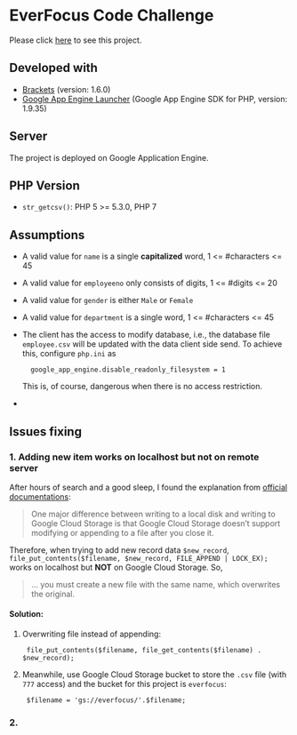# EverFocus Code Challenge

Please click [here](http://everfocuscodechallenge.appspot.com/) to see this project. 

## Developed with
- [Brackets](https://github.com/adobe/brackets/) (version: 1.6.0)
- [Google App Engine Launcher](https://cloud.google.com/appengine/downloads#Google_App_Engine_SDK_for_PHP) (Google App Engine SDK for PHP, version: 1.9.35)


## Server
The project is deployed on Google Application Engine.

## PHP Version
- `str_getcsv()`: PHP 5 >= 5.3.0, PHP 7

## Assumptions
- A valid value for `name` is a single **capitalized** word, 1 <= #characters <= 45
- A valid value for `employeeno` only consists of digits, 1 <= #digits <= 20
- A valid value for `gender` is either `Male` or `Female`
- A valid value for `department` is a single word, 1 <= #characters <= 45
- The client has the access to modify database, i.e., the database file `employee.csv` will be updated with the data client side send. To achieve this, configure `php.ini` as

		google_app_engine.disable_readonly_filesystem = 1 
		
	This is, of course, dangerous when there is no access restriction. 
- 	


## Issues fixing
### 1. Adding new item works on localhost but not on remote server

After hours of search and a good sleep, I found the explanation from [official documentations](https://cloud.google.com/appengine/docs/php/googlestorage/):
>One major difference between writing to a local disk and writing to Google Cloud Storage is that Google Cloud Storage doesn’t support modifying or appending to a file after you close it.

Therefore, when trying to add new record data `$new_record`, `file_put_contents($filename, $new_record, FILE_APPEND | LOCK_EX);` works on localhost but **NOT** on Google Cloud Storage. So,

>... you must create a new file with the same name, which overwrites the original.

#### Solution:
1. Overwriting file instead of appending: 

		file_put_contents($filename, file_get_contents($filename) . $new_record);

2. Meanwhile, use Google Cloud Storage bucket to store the `.csv` file (with `777` access) and the bucket for this project is `everfocus`: 

		$filename = 'gs://everfocus/'.$filename;


### 2. 
